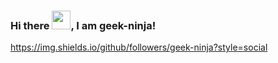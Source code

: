 ### Hi there <img src="https://raw.githubusercontent.com/MartinHeinz/MartinHeinz/master/wave.gif" width="30px">, I am geek-ninja!
https://img.shields.io/github/followers/geek-ninja?style=social
